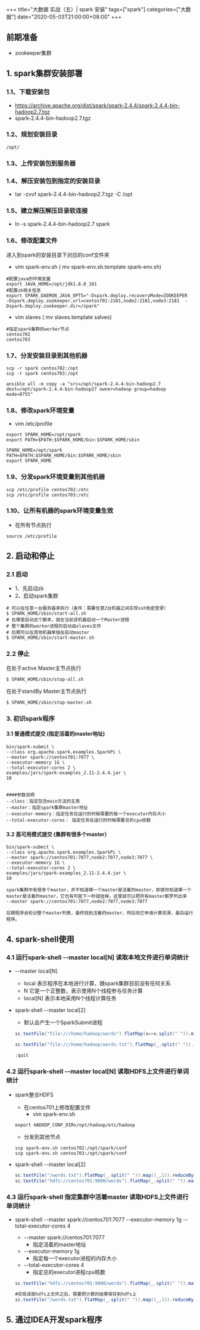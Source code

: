 +++
title="大数据 实战（五）| spark 安装"
tags=["spark"]
categories=["大数据"]
date="2020-05-03T21:00:00+08:00"
+++
## 前期准备
- zookeeper集群

## 1. spark集群安装部署
### 1.1、下载安装包
- https://archive.apache.org/dist/spark/spark-2.4.4/spark-2.4.4-bin-hadoop2.7.tgz
- spark-2.4.4-bin-hadoop2.7.tgz

### 1.2、规划安装目录
```
/opt/
```
### 1.3、上传安装包到服务器
### 1.4、解压安装包到指定的安装目录
- tar -zxvf  spark-2.4.4-bin-hadoop2.7.tgz  -C /opt
### 1.5、建立解压解压目录软连接
- ln -s  spark-2.4.4-bin-hadoop2.7  spark

### 1.6、修改配置文件
进入到spark的安装目录下对应的conf文件夹
- vim spark-env.sh ( mv spark-env.sh.template spark-env.sh)
```shell
#配置java的环境变量
export JAVA_HOME=/opt/jdk1.8.0_181
#配置zk相关信息
export SPARK_DAEMON_JAVA_OPTS="-Dspark.deploy.recoveryMode=ZOOKEEPER  -Dspark.deploy.zookeeper.url=centos701:2181,node2:2181,node3:2181  -Dspark.deploy.zookeeper.dir=/spark"
```
- vim slaves ( mv slaves.template salves)
```
#指定spark集群的worker节点
centos702
centos703
```
### 1.7、分发安装目录到其他机器
```shell
scp -r spark centos702:/opt
scp -r spark centos703:/opt

ansible all -m copy -a "src=/opt/spark-2.4.4-bin-hadoop2.7 dest=/opt/spark-2.4.4-bin-hadoop27 owner=hadoop group=hadoop mode=0755"
```
### 1.8、修改spark环境变量
- vim /etc/profile
```shell
export SPARK_HOME=/opt/spark
export PATH=$PATH:$SPARK_HOME/bin:$SPARK_HOME/sbin

SPARK_HOME=/opt/spark
PATH=$PATH:$SPARK_HOME/bin:$SPARK_HOME/sbin
export SPARK_HOME
```

### 1.9、分发spark环境变量到其他机器
```shell
scp /etc/profile centos702:/etc
scp /etc/profile centos703:/etc
```

### 1.10、让所有机器的spark环境变量生效
- 在所有节点执行
```
source /etc/profile
```

## 2. 启动和停止
### 2.1 启动
- 1、先启动zk
- 2、启动spark集群
```
# 可以在任意一台服务器来执行（条件：需要任意2台机器之间实现ssh免密登录）
$ SPARK_HOME/sbin/start-all.sh
# 在哪里启动这个脚本，就在当前该机器启动一个Master进程
# 整个集群的worker进程的启动由slaves文件
# 后期可以在其他机器单独在启动master
$ SPARK_HOME/sbin/start-master.sh
```
### 2.2 停止
在处于active Master主节点执行
```
$ SPARK_HOME/sbin/stop-all.sh
```
在处于standBy Master主节点执行
```
$ SPARK_HOME/sbin/stop-master.sh
```

### 3. 初识spark程序

#### 3.1 普通模式提交 (指定活着的master地址)

```shell
bin/spark-submit \
--class org.apache.spark.examples.SparkPi \
--master spark://centos701:7077 \
--executor-memory 1G \
--total-executor-cores 2 \
examples/jars/spark-examples_2.11-2.4.4.jar \
10


####参数说明
--class：指定包含main方法的主类
--master：指定spark集群master地址
--executor-memory：指定任务在运行的时候需要的每一个executor内存大小
--total-executor-cores： 指定任务在运行的时候需要总的cpu核数

```

#### 3.2 高可用模式提交 (集群有很多个master）

```shell
bin/spark-submit \
--class org.apache.spark.examples.SparkPi \
--master spark://centos701:7077,node2:7077,node3:7077 \
--executor-memory 1G \
--total-executor-cores 2 \
examples/jars/spark-examples_2.11-2.4.4.jar \
10

spark集群中有很多个master，并不知道哪一个master是活着的master，即使你知道哪一个master是活着的master，它也有可能下一秒就挂掉，这里就可以把所有master都罗列出来
--master spark://centos701:7077,node2:7077,node3:7077

后期程序会轮训整个master列表，最终找到活着的master，然后向它申请计算资源，最后运行程序。
```

## 4. spark-shell使用

### 4.1 运行spark-shell --master local[N] 读取本地文件进行单词统计

- --master local[N]

  - local 表示程序在本地进行计算，跟spark集群目前没有任何关系
  - N  它是一个正整数，表示使用N个线程参与任务计算
  - local[N] 表示本地采用N个线程计算任务

- spark-shell --master local[2]

  - 默认会产生一个SparkSubmit进程

  ```scala
  sc.textFile("file:///home/hadoop/words").flatMap(x=>x.split(" ")).map(x=>(x,1)).reduceByKey((x,y)=>x+y).collect
  
  sc.textFile("file:///home/hadoop/words.txt").flatMap(_.split(" ")).map((_,1)).reduceByKey(_+_).collect

  :quit
  ```

### 4.2 运行spark-shell --master local[N] 读取HDFS上文件进行单词统计

- spark整合HDFS
  - 在centos701上修改配置文件
    - vim spark-env.sh
  ```shell
  export HADOOP_CONF_DIR=/opt/hadoop/etc/hadoop
  ```
  - 分发到其他节点
  ```shell
  scp spark-env.sh centos702:/opt/spark/conf
  scp spark-env.sh centos703:/opt/spark/conf
  ```
- spark-shell --master local[2]

  ```scala
  sc.textFile("/words.txt").flatMap(_.split(" ")).map((_,1)).reduceByKey(_+_).collect
  sc.textFile("hdfs://centos701:9000/words").flatMap(_.split(" ")).map((_,1)).reduceByKey(_+_).collect
  ```

### 4.3 运行spark-shell 指定集群中活着master 读取HDFS上文件进行单词统计

- spark-shell --master spark://centos701:7077 --executor-memory 1g  --total-executor-cores 4

  - --master spark://centos701:7077
    - 指定活着的master地址
  - --executor-memory 1g
    - 指定每一个executor进程的内存大小
  - --total-executor-cores 4
    - 指定总的executor进程cpu核数

  ```scala
  sc.textFile("hdfs://centos701:9000/words").flatMap(_.split(" ")).map((_,1)).reduceByKey(_+_).collect
  
  #实现读取hdfs上文件之后，需要把计算的结果保存到hdfs上
  sc.textFile("/words.txt").flatMap(_.split(" ")).map((_,1)).reduceByKey(_+_).saveAsTextFile("/out")
  ```
## 5. 通过IDEA开发spark程序